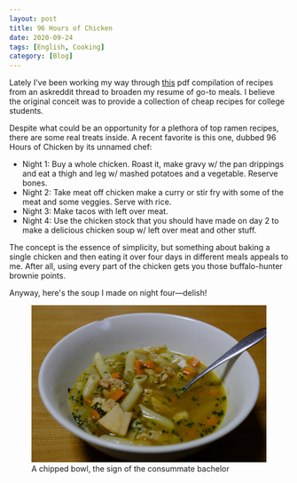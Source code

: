 ```yaml
---
layout: post
title: 96 Hours of Chicken
date: 2020-09-24
tags: [English, Cooking]
category: [Blog]
---
```


Lately I've been working my way through [this](https://www.reddit.com/r/recipes/comments/a7o9h/a_pdf_compilation_of_the_recipes_i_found/) pdf compilation of recipes from an askreddit thread to broaden my resume of go-to meals. <!-- more -->I believe the original conceit was to provide a collection of cheap recipes for college students. 

Despite what could be an opportunity for a plethora of top ramen recipes, there are some real treats inside. A recent favorite is this one, dubbed 96 Hours of Chicken by its unnamed chef:

- Night 1: Buy a whole chicken. Roast it, make gravy w/ the pan drippings and eat a thigh and leg w/ mashed potatoes and a vegetable. Reserve bones.
- Night 2: Take meat off chicken make a curry or stir fry with some of the meat and some veggies. Serve with rice.
- Night 3: Make tacos with left over meat.
- Night 4: Use the chicken stock that you should have made on day 2 to make a delicious chicken soup w/ left over meat and other stuff.

The concept is the essence of simplicity, but something about baking a single chicken and then eating it over four days in different meals appeals to me. After all, using every part of the chicken gets you those buffalo-hunter brownie points. 

Anyway, here's the soup I made on night four—delish!

<div class="photo">
    <figure>
        <picture>
            <source srcset="/assets/images/chicken_soup@1600x1067.webp 740w" type="image/webp">
            <img src="/assets/images/chicken_soup@1600x1067.jpg" loading="lazy" alt="Chicken soup" width="740">
        </picture>
        <figcaption>A chipped bowl, the sign of the consummate bachelor</figcaption>
    </figure>
</div>


